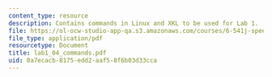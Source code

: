 ```yaml
---
content_type: resource
description: Contains commands in Linux and XKL to be used for Lab 1.
file: https://ol-ocw-studio-app-qa.s3.amazonaws.com/courses/6-541j-speech-communication-spring-2004/0a7ecacb8175edd2aaf58f6b03d33cca_lab1_04_commands.pdf
file_type: application/pdf
resourcetype: Document
title: lab1_04_commands.pdf
uid: 0a7ecacb-8175-edd2-aaf5-8f6b03d33cca
---
```

